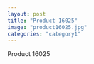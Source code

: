 ```yaml
---
layout: post
title: "Product 16025"
image: "product16025.jpg"
categories: "category1"
---
```

Product 16025
